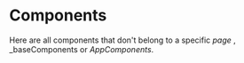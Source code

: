 # Components

Here are all components that don't belong to a specific _page_ , _baseComponents or
_AppComponents_.
